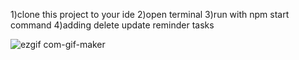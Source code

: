 
1)clone this project to your ide 
2)open terminal
3)run with npm start command 
4)adding delete update reminder tasks

![ezgif com-gif-maker](https://user-images.githubusercontent.com/26384546/160681194-7fbb5e27-4a52-40b8-9662-8b883e712e43.gif)
